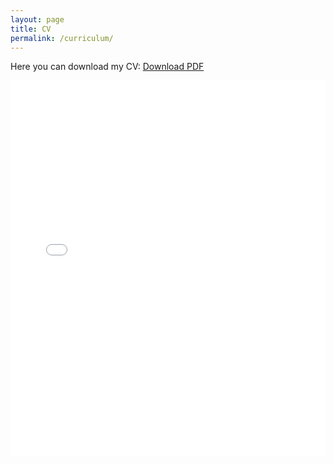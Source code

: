 ```yaml
---
layout: page
title: CV
permalink: /curriculum/
---
```


<!-- Curriculum Vitae -->

Here you can download my CV: [Download PDF](assets/AlessandroContri_resume.pdf)

<embed src="/assets/AlessandroContri_resume.pdf" type="application/pdf" width="100%" height="600px" />

